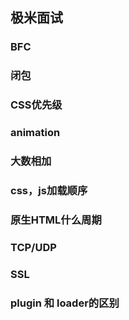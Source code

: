 ## 极米面试
### BFC
### 闭包
### CSS优先级
### animation
### 大数相加
### css，js加载顺序
### 原生HTML什么周期
### TCP/UDP
### SSL
### plugin 和 loader的区别
